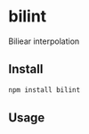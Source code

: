 # bilint

Biliear interpolation

## Install

```javascript
npm install bilint
```

## Usage

```javascript
```
